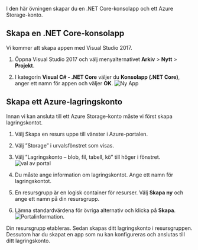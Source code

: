 I den här övningen skapar du en .NET Core-konsolapp och ett Azure Storage-konto.

## <a name="create-a-net-core-console-application"></a>Skapa en .NET Core-konsolapp

Vi kommer att skapa appen med Visual Studio 2017.

1. Öppna Visual Studio 2017 och välj menyalternativet **Arkiv** > **Nytt** > **Projekt**.

1. I kategorin **Visual C# - .NET Core** väljer du **Konsolapp (.NET Core)**, anger ett namn för appen och väljer **OK**.
  ![Ny App](..\media-draft\3-new-console-app.png)

## <a name="create-an-azure-storage-account"></a>Skapa ett Azure-lagringskonto

Innan vi kan ansluta till ett Azure Storage-konto måste vi först skapa lagringskontot.

1. Välj Skapa en resurs uppe till vänster i Azure-portalen.

1. Välj ”Storage” i urvalsfönstret som visas.

1. Välj ”Lagringskonto – blob, fil, tabell, kö” till höger i fönstret.
  ![val av portal](..\media-draft\3-portal-storage-select.png)

1. Du måste ange information om lagringskontot. Ange ett namn för lagringskontot.

1. En resursgrupp är en logisk container för resurser. Välj **Skapa ny** och ange ett namn på din resursgrupp.

1. Lämna standardvärdena för övriga alternativ och klicka på **Skapa**.
  ![Portalinformation](..\media-draft\3-portal-storage-details.png).

Din resursgrupp etableras. Sedan skapas ditt lagringskonto i resursgruppen.
Dessutom har du skapat en app som nu kan konfigureras och anslutas till ditt lagringskonto.
